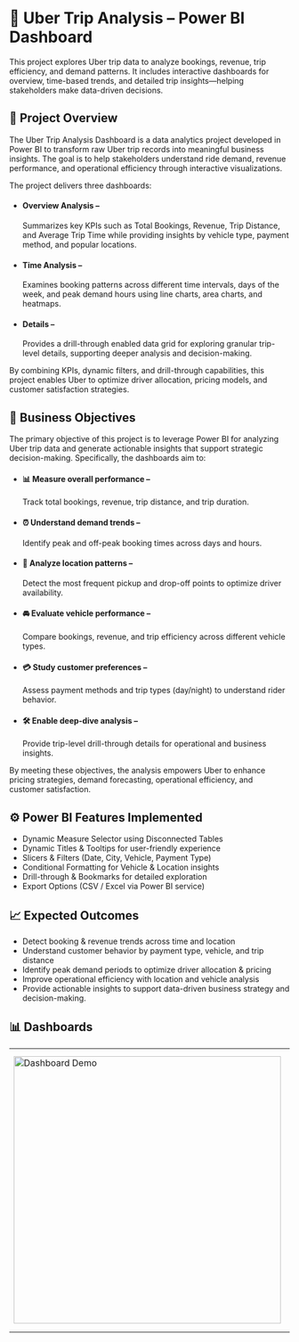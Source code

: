 # 🚖 Uber Trip Analysis – Power BI Dashboard

This project explores Uber trip data to analyze bookings, revenue, trip efficiency, and demand patterns.
It includes interactive dashboards for overview, time-based trends, and detailed trip insights—helping stakeholders make data-driven decisions.

## 📌 Project Overview
The Uber Trip Analysis Dashboard is a data analytics project developed in Power BI to transform raw Uber trip records into meaningful business insights.
The goal is to help stakeholders understand ride demand, revenue performance, and operational efficiency through interactive visualizations.

The project delivers three dashboards:

* #### Overview Analysis – 
    Summarizes key KPIs such as Total Bookings, Revenue, Trip Distance, and Average Trip Time while providing insights by vehicle type, payment method, and popular locations.

* #### Time Analysis – 
    Examines booking patterns across different time intervals, days of the week, and peak demand hours using line charts, area charts, and heatmaps.

* #### Details – 
    Provides a drill-through enabled data grid for exploring granular trip-level details, supporting deeper analysis and decision-making.

By combining KPIs, dynamic filters, and drill-through capabilities, this project enables Uber to optimize driver allocation, pricing models, and customer satisfaction strategies.
## 🎯 Business Objectives
   The primary objective of this project is to leverage Power BI for analyzing Uber trip data and generate actionable insights that support strategic decision-making. Specifically, the dashboards aim to:

* #### 📊 Measure overall performance –
    Track total bookings, revenue, trip distance, and trip duration.

* #### ⏰ Understand demand trends – 
    Identify peak and off-peak booking times across days and hours.

* #### 📍 Analyze location patterns – 
    Detect the most frequent pickup and drop-off points to optimize driver availability.

* #### 🚘 Evaluate vehicle performance – 
    Compare bookings, revenue, and trip efficiency across different vehicle types.

* #### 💳 Study customer preferences – 
    Assess payment methods and trip types (day/night) to understand rider behavior.

* #### 🛠 Enable deep-dive analysis – 
    Provide trip-level drill-through details for operational and business insights.

By meeting these objectives, the analysis empowers Uber to enhance pricing strategies, demand forecasting, operational efficiency, and customer satisfaction.

## ⚙️ Power BI Features Implemented
* Dynamic Measure Selector using Disconnected Tables
* Dynamic Titles & Tooltips for user-friendly experience
* Slicers & Filters (Date, City, Vehicle, Payment Type)
* Conditional Formatting for Vehicle & Location insights
* Drill-through & Bookmarks for detailed exploration
*  Export Options (CSV / Excel via Power BI service)
  
## 📈 Expected Outcomes
* Detect booking & revenue trends across time and location
* Understand customer behavior by payment type, vehicle, and trip distance
* Identify peak demand periods to optimize driver allocation & pricing
* Improve operational efficiency with location and vehicle analysis
*  Provide actionable insights to support data-driven business strategy and decision-making.
  
## 📊 Dashboards  

<table>
  <tr>
    <!-- Left side: GIF -->
    <td>
      <img src="https://github.com/user-attachments/assets/b7801013-f578-4d83-beae-6083482b0b88" alt="Dashboard Demo" width="480"/>
    </td>

<td>
      <table>
        <tr>
          <td><img src="https://github.com/user-attachments/assets/cee6a2a8-0039-4912-ab90-bc33432a5683" alt="Overview Dashboard" width="150"/></td>
          <td><img src="https://github.com/user-attachments/assets/368278a1-6c84-48ab-ac0e-2340de372743" alt="Time Analysis Dashboard" width="150"/></td>
        </tr>
        <tr>
          <td><img src="https://github.com/user-attachments/assets/671ebf26-74ca-437e-9341-21b682fe7ca1" alt="Details Dashboard" width="150"/></td>
          <td><img src="https://github.com/user-attachments/assets/e4e09187-dd57-4566-aac0-a30acdc372d1" alt="Location Analysis" width="150"/></td>
        </tr>
        <tr>
          <td colspan="2" align="center">
            <img src="https://github.com/user-attachments/assets/4d1bf3ed-c56e-4dc9-8cb6-89b98138c047" alt="Vehicle Type Analysis" width="150"/>
          </td>
        </tr>
      </table>
    </td>
  </tr>
</table>


